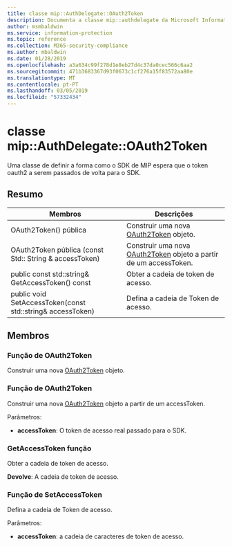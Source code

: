 ```yaml
---
title: classe mip::AuthDelegate::OAuth2Token
description: Documenta a classe mip::authdelegate da Microsoft Information Protection (MIP) SDK.
author: msmbaldwin
ms.service: information-protection
ms.topic: reference
ms.collection: M365-security-compliance
ms.author: mbaldwin
ms.date: 01/28/2019
ms.openlocfilehash: a3a634c99f278d1e8eb27d4c37da0cec566c6aa2
ms.sourcegitcommit: 471b3683367d93f0673c1cf276a15f83572aa80e
ms.translationtype: MT
ms.contentlocale: pt-PT
ms.lasthandoff: 03/05/2019
ms.locfileid: "57332434"
---
```

# <a name="class-mipauthdelegateoauth2token"></a>classe mip::AuthDelegate::OAuth2Token 
Uma classe de definir a forma como o SDK de MIP espera que o token oauth2 a serem passados de volta para o SDK.
  
## <a name="summary"></a>Resumo
 Membros                        | Descrições                                
--------------------------------|---------------------------------------------
OAuth2Token() pública  |  Construir uma nova [OAuth2Token](class_mip_authdelegate_oauth2token.md) objeto.
OAuth2Token pública (const Std:: String & accessToken)  |  Construir uma nova [OAuth2Token](class_mip_authdelegate_oauth2token.md) objeto a partir de um accessToken.
public const std::string& GetAccessToken() const  |  Obter a cadeia de token de acesso.
public void SetAccessToken(const std::string& accessToken)  |  Defina a cadeia de Token de acesso.
  
## <a name="members"></a>Membros
  
### <a name="oauth2token-function"></a>Função de OAuth2Token
Construir uma nova [OAuth2Token](class_mip_authdelegate_oauth2token.md) objeto.
  
### <a name="oauth2token-function"></a>Função de OAuth2Token
Construir uma nova [OAuth2Token](class_mip_authdelegate_oauth2token.md) objeto a partir de um accessToken.

Parâmetros:  
* **accessToken**: O token de acesso real passado para o SDK.


  
### <a name="getaccesstoken-function"></a>GetAccessToken função
Obter a cadeia de token de acesso.

  
**Devolve**: A cadeia de token de acesso.
  
### <a name="setaccesstoken-function"></a>Função de SetAccessToken
Defina a cadeia de Token de acesso.

Parâmetros:  
* **accessToken**: a cadeia de caracteres de token de acesso.

